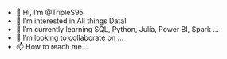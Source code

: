 - 👋 Hi, I’m @TripleS95
- 👀 I’m interested in All things Data!
- 🌱 I’m currently learning SQL, Python, Julia, Power BI, Spark ...
- 💞️ I’m looking to collaborate on ...
- 📫 How to reach me ...

<!---
TripleS95/TripleS95 is a ✨ special ✨ repository because its `README.md` (this file) appears on your GitHub profile.
You can click the Preview link to take a look at your changes.
--->
